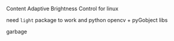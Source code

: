 Content Adaptive Brightness Control for linux

need `light` package to work and python opencv + pyGobject libs

garbage